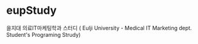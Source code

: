 # eupStudy
을지대 의료IT마케팅학과 스터디 ( Eulji University - Medical IT Marketing dept. Student's Programing Strudy)
